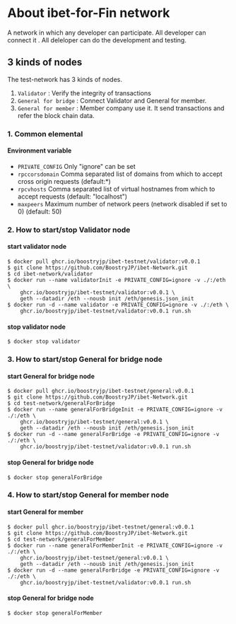 # About ibet-for-Fin network
A network in which any developer can participate. All developer can connect it . All deleloper can do the development and testing.    

## 3 kinds of nodes
The test-network has 3 kinds of nodes.  
1. `Validator` : Verify the integrity of transactions
2. `General for bridge` : Connect Validator and General for member.  
3. `General for member` : Member company use it. It send transactions and refer the block chain data.  

### 1. Common elemental 

#### Environment variable

* `PRIVATE_CONFIG` Only "ignore" can be set  
* `rpccorsdomain` Comma separated list of domains from which to accept cross origin requests (default:*)  
* `rpcvhosts` Comma separated list of virtual hostnames from which to accept requests (default: "localhost")  
* `maxpeers` Maximum number of network peers (network disabled if set to 0) (default: 50)  

### 2. How to start/stop Validator node  

#### start validator node 

```
$ docker pull ghcr.io/boostryjp/ibet-testnet/validator:v0.0.1
$ git clone https://github.com/BoostryJP/ibet-Network.git
$ cd ibet-network/validator
$ docker run --name validatorInit -e PRIVATE_CONFIG=ignore -v ./:/eth \
    ghcr.io/boostryjp/ibet-testnet/validator:v0.0.1 \
    geth --datadir /eth --nousb init /eth/genesis.json_init
$ docker run -d --name validator -e PRIVATE_CONFIG=ignore -v ./:/eth \
    ghcr.io/boostryjp/ibet-testnet/validator:v0.0.1 run.sh 
```

#### stop validator node 

```
$ docker stop validator
```

### 3. How to start/stop General for bridge node  

#### start General for bridge node 

```
$ docker pull ghcr.io/boostryjp/ibet-testnet/general:v0.0.1
$ git clone https://github.com/BoostryJP/ibet-Network.git
$ cd test-network/generalForBridge
$ docker run --name generalForBridgeInit -e PRIVATE_CONFIG=ignore -v ./:/eth \
    ghcr.io/boostryjp/ibet-testnet/general:v0.0.1 \
    geth --datadir /eth --nousb init /eth/genesis.json_init
$ docker run -d --name generalForBridge -e PRIVATE_CONFIG=ignore -v ./:/eth \
    ghcr.io/boostryjp/ibet-testnet/validator:v0.0.1 run.sh 
```

#### stop General for bridge node 

```
$ docker stop generalForBridge
```

### 4. How to start/stop General for member node  

#### start General for member   

```
$ docker pull ghcr.io/boostryjp/ibet-testnet/general:v0.0.1
$ git clone https://github.com/BoostryJP/ibet-Network.git
$ cd test-network/generalForMember
$ docker run --name generalForMemberInit -e PRIVATE_CONFIG=ignore -v ./:/eth \
    ghcr.io/boostryjp/ibet-testnet/general:v0.0.1 \
    geth --datadir /eth --nousb init /eth/genesis.json_init
$ docker run -d --name generalForBridge -e PRIVATE_CONFIG=ignore -v ./:/eth \
    ghcr.io/boostryjp/ibet-testnet/validator:v0.0.1 run.sh 
```

#### stop General for bridge node 

```
$ docker stop generalForMember
```

